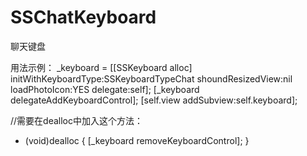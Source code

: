 SSChatKeyboard
==============

聊天键盘


用法示例：
_keyboard = [[SSKeyboard alloc] initWithKeyboardType:SSKeyboardTypeChat shoundResizedView:nil loadPhotoIcon:YES delegate:self];
[_keyboard delegateAddKeyboardControl];
[self.view addSubview:self.keyboard];

//需要在dealloc中加入这个方法：
- (void)dealloc
{
    [_keyboard removeKeyboardControl];
}